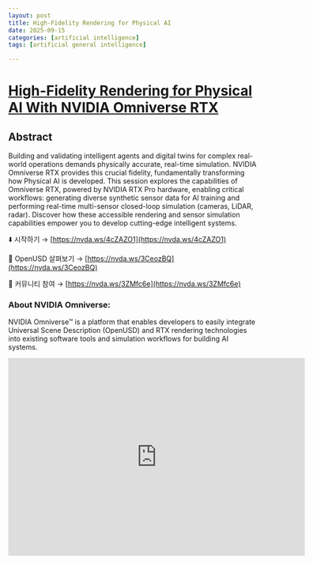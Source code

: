 ```yaml
---
layout: post
title: High-Fidelity Rendering for Physical AI 
date: 2025-09-15
categories: [artificial intelligence]
tags: [artificial general intelligence]

---
```


# [High-Fidelity Rendering for Physical AI With NVIDIA Omniverse RTX](https://www.youtube.com/watch?v=LaUNeP_wV18)

## Abstract

Building and validating intelligent agents and digital twins for complex real-world operations demands physically accurate, real-time simulation. NVIDIA Omniverse RTX provides this crucial fidelity, fundamentally transforming how Physical AI is developed. This session explores the capabilities of Omniverse RTX, powered by NVIDIA RTX Pro hardware, enabling critical workflows: generating diverse synthetic sensor data for AI training and performing real-time multi-sensor closed-loop simulation (cameras, LiDAR, radar). Discover how these accessible rendering and sensor simulation capabilities empower you to develop cutting-edge intelligent systems.


⬇️ 시작하기 → [https://nvda.ws/4cZAZO1](https://nvda.ws/4cZAZO1)

👀 OpenUSD 살펴보기 → [https://nvda.ws/3CeozBQ](https://nvda.ws/3CeozBQ)

👥 커뮤니티 참여 → [https://nvda.ws/3ZMfc6e](https://nvda.ws/3ZMfc6e)

### About NVIDIA Omniverse:

NVIDIA Omniverse™ is a platform that enables developers to easily integrate Universal Scene Description (OpenUSD) and RTX rendering technologies into existing software tools and simulation workflows for building AI systems.


<iframe width="600" height="400" src="https://www.youtube.com/embed/LaUNeP_wV18?si=srqvlrK1u8UTfTKK" title="YouTube video player" frameborder="0" allow="accelerometer; autoplay; clipboard-write; encrypted-media; gyroscope; picture-in-picture; web-share" referrerpolicy="strict-origin-when-cross-origin" allowfullscreen></iframe>